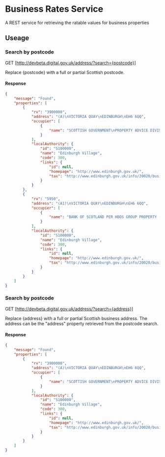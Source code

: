 # Business Rates Service

A REST service for retrieving the ratable values for business properties

## Useage

### Search by postcode

GET [http://devbeta.digital.gov.uk/address/?search={postcode}]

Replace {postcode} with a full or partial Scottish postcode.

#### Response

```json
{
    "message": "Found",
    "properties": [
        {
            "rv": "3900000",
            "address": "(A)\nVICTORIA QUAY\nEDINBURGH\nEH6 6QQ",
            "occupier": [
                {
                    "name": "SCOTTISH GOVERNMENT\nPROPERTY ADVICE DIVISION\nAREA 3G - NORTH\nVICTORIA QUAY\nEDINBURGH\nEH6 6QQ"
                }
            ],
            "localAuthority": {
                "id": "S100000",
                "name": "Edinburgh Village",
                "code": 300,
                "links": {
                    "id": null,
                    "homepage": "http://www.edinburgh.gov.uk/",
                    "tax": "http://www.edinburgh.gov.uk/info/20020/business_rates/757/non-domestic_business_rates_charges"
                }
            }
        },
        {
            "rv": "5950",
            "address": "(A1)\nVICTORIA QUAY\nEDINBURGH\nEH6 6QQ",
            "occupier": [
                {
                    "name": "BANK OF SCOTLAND PER HBOS GROUP PROPERTY (RATING)\nHBOS PLC\nTRINITY ROAD\nHALIFAX\nWEST YORKSHIRE\nHX1 2RG"
                }
            ],
            "localAuthority": {
                "id": "S100000",
                "name": "Edinburgh Village",
                "code": 300,
                "links": {
                    "id": null,
                    "homepage": "http://www.edinburgh.gov.uk/",
                    "tax": "http://www.edinburgh.gov.uk/info/20020/business_rates/757/non-domestic_business_rates_charges"
                }
            }
        }
    ]
}
```

### Search by postcode

GET [http://devbeta.digital.gov.uk/address/?search={address}]

Replace {address} with a full or partial Scottish business address.  The address can be the "address" property retrieved from the postcode search.

#### Response

```json
{
    "message": "Found",
    "properties": [
        {
            "rv": "3900000",
            "address": "(A)\nVICTORIA QUAY\nEDINBURGH\nEH6 6QQ",
            "occupier": [
                {
                    "name": "SCOTTISH GOVERNMENT\nPROPERTY ADVICE DIVISION\nAREA 3G - NORTH\nVICTORIA QUAY\nEDINBURGH\nEH6 6QQ"
                }
            ],
            "localAuthority": {
                "id": "S100000",
                "name": "Edinburgh Village",
                "code": 300,
                "links": {
                    "id": null,
                    "homepage": "http://www.edinburgh.gov.uk/",
                    "tax": "http://www.edinburgh.gov.uk/info/20020/business_rates/757/non-domestic_business_rates_charges"
                }
            }
        }
    ]
}
```


